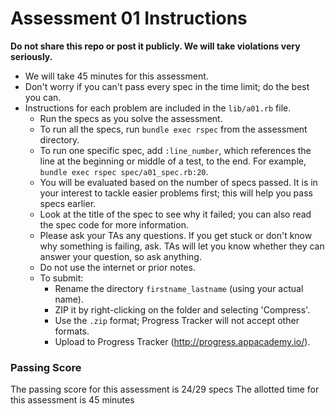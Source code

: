 # Assessment 01 Instructions

**Do not share this repo or post it publicly. We will take violations
very seriously.**

* We will take 45 minutes for this assessment.
* Don't worry if you can't pass every spec in the time limit; do the
  best you can.
* Instructions for each problem are included in the `lib/a01.rb` file.
  * Run the specs as you solve the assessment.
  * To run all the specs, run `bundle exec rspec` from the assessment
    directory.
  * To run one specific spec, add `:line_number`, which references the
    line at the beginning or middle of a test, to the end. For example,
    `bundle exec rspec spec/a01_spec.rb:20`.
  * You will be evaluated based on the number of specs passed. It is in
    your interest to tackle easier problems first; this will help you
    pass specs earlier.
  * Look at the title of the spec to see why it failed; you can also
    read the spec code for more information.
  * Please ask your TAs any questions. If you get stuck or don't know
    why something is failing, ask. TAs will let you know whether they
    can answer your question, so ask anything.
  * Do not use the internet or prior notes.
  * To submit:
    * Rename the directory `firstname_lastname` (using your actual
      name).
    * ZIP it by right-clicking on the folder and selecting 'Compress'.
    * Use the `.zip` format; Progress Tracker will not accept other
      formats.
    * Upload to Progress Tracker (http://progress.appacademy.io/).

### Passing Score

The passing score for this assessment is 24/29 specs
The allotted time for this assessment is 45 minutes